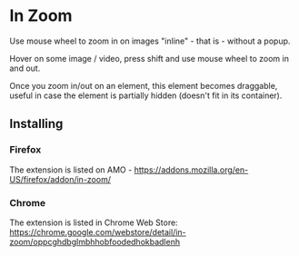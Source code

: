 # In Zoom 

Use mouse wheel to zoom in on images "inline" - that is - without a popup.

Hover on some image / video, press shift and use mouse wheel to zoom in and out.

Once you zoom in/out on an element, this element becomes draggable, useful in case the element is partially hidden (doesn't fit in its container).

## Installing

### Firefox 

The extension is listed on AMO - https://addons.mozilla.org/en-US/firefox/addon/in-zoom/

### Chrome  

The extension is listed in Chrome Web Store: https://chrome.google.com/webstore/detail/in-zoom/oppcghdbglmbhhobfoodedhokbadlenh

<!--
## Permissions

Access your data for all websites: This is a key permission, because most of the functionality is injected in every web page you visit. 
-->